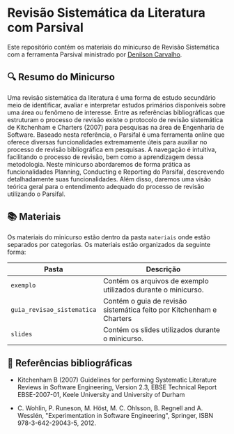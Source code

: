 # Revisão Sistemática da Literatura com Parsival

Este repositório contém os materiais do minicurso de Revisão Sistemática com a ferramenta Parsival ministrado por [Denilson Carvalho](denilson.carvalho@alunos.ufersa.edu.br).

## 🔍 Resumo do Minicurso

Uma revisão sistemática da literatura é uma forma de estudo secundário meio de identificar, avaliar e interpretar estudos primários disponíveis sobre uma área ou fenômeno de interesse. Entre as referências bibliográficas que estruturam o processo de revisão existe o protocolo de revisão sistemática de Kitchenham e Charters (2007) para pesquisas na área de Engenharia de Software. Baseado nesta referência, o Parsifal é uma ferramenta online que oferece diversas funcionalidades extremamente úteis para auxiliar no processo de revisão bibliográfica em pesquisas. A navegação é intuitiva, facilitando o processo de revisão, bem como a aprendizagem dessa metodologia. Neste minicurso abordaremos de forma prática as funcionalidades Planning, Conducting e Reporting do Parsifal, descrevendo detalhadamente suas funcionalidades. Além disso, daremos uma visão teórica geral para o entendimento adequado do processo de revisão utilizando o Parsifal.

## 📚 Materiais

Os materiais do minicurso estão dentro da pasta `materiais` onde estão separados por categorias. Os materiais estão organizados da seguinte forma:

| **Pasta** | **Descrição** |
|-------|-----------|
| `exemplo`| Contém os arquivos de exemplo utilizados durante o minicurso. |
| `guia_revisao_sistematica` | Contém o guia de revisão sistemática feito por Kitchenham e Charters|
| `slides` | Contém os slides utilizados durante o minicurso. |

## 📜 Referências bibliográficas

- Kitchenham B (2007) Guidelines for performing Systematic Literature Reviews in Software Engineering, Version 2.3, EBSE Technical Report EBSE-2007-01, Keele University and University of Durham

- C. Wohlin, P. Runeson, M. Höst, M. C. Ohlsson, B. Regnell and A. Wesslén, "Experimentation in Software Engineering", Springer, ISBN 978-3-642-29043-5, 2012.


